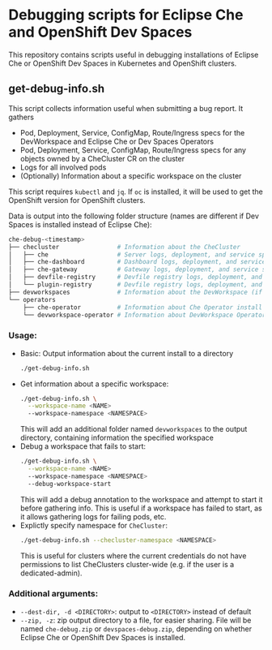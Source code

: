 # Debugging scripts for Eclipse Che and OpenShift Dev Spaces

This repository contains scripts useful in debugging installations of Eclipse Che or OpenShift Dev Spaces in Kubernetes and OpenShift clusters.

## get-debug-info.sh
This script collects information useful when submitting a bug report. It gathers
* Pod, Deployment, Service, ConfigMap, Route/Ingress specs for the DevWorkspace and Eclipse Che or Dev Spaces Operators
* Pod, Deployment, Service, ConfigMap, Route/Ingress specs for any objects owned by a CheCluster CR on the cluster
* Logs for all involved pods
* (Optionally) Information about a specific workspace on the cluster

This script requires `kubectl` and `jq`. If `oc` is installed, it will be used to get the OpenShift version for OpenShift clusters.

Data is output into the following folder structure (names are different if Dev Spaces is installed instead of Eclipse Che):
```bash
che-debug-<timestamp>
├── checluster                # Information about the CheCluster
│   ├── che                   # Server logs, deployment, and service spec
│   ├── che-dashboard         # Dashboard logs, deployment, and service spec
│   ├── che-gateway           # Gateway logs, deployment, and service spec
│   ├── devfile-registry      # Devfile registry logs, deployment, and service spec
│   └── plugin-registry       # Devfile registry logs, deployment, and service spec
├── devworkspaces             # Information about the DevWorkspace (if specified)
└── operators
    ├── che-operator          # Information about Che Operator install
    └── devworkspace-operator # Information about DevWorkspace Operator install
```

### Usage:
* Basic: Output information about the current install to a directory
    ```bash
    ./get-debug-info.sh
    ```
* Get information about a specific workspace:
    ```bash
    ./get-debug-info.sh \
      --workspace-name <NAME>
      --workspace-namespace <NAMESPACE>
    ```
    This will add an additional folder named `devworkspaces` to the output directory, containing information the specified workspace
* Debug a workspace that fails to start:
    ```bash
    ./get-debug-info.sh \
      --workspace-name <NAME>
      --workspace-namespace <NAMESPACE>
      --debug-workspace-start
    ```
    This will add a debug annotation to the workspace and attempt to start it before gathering info. This is useful if a workspace has failed to start, as it allows gathering logs for failing pods, etc.
* Explictly specify namespace for `CheCluster`:
    ```bash
    ./get-debug-info.sh --checluster-namespace <NAMESPACE>
    ```
    This is useful for clusters where the current credentials do not have permissions to list CheClusters cluster-wide (e.g. if the user is a dedicated-admin).

### Additional arguments:
* `--dest-dir, -d <DIRECTORY>`: output to `<DIRECTORY>` instead of default
* `--zip, -z`: zip output directory to a file, for easier sharing. File will be named `che-debug.zip` or `devspaces-debug.zip`, depending on whether Eclipse Che or OpenShift Dev Spaces is installed.
